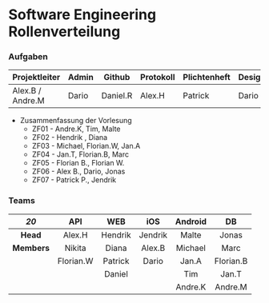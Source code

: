 # Software Engineering Rollenverteilung

### Aufgaben

| Projektleiter    | Admin | Github   | Protokoll | Plichtenheft | Design | Mockups |
| ---------------- | ----- | -------- | --------- | ------------ | ------ | ------- |
| Alex.B / Andre.M | Dario | Daniel.R | Alex.H    | Patrick      | Dario  | Andre.K |

- Zusammenfassung der Vorlesung
  - ZF01 - Andre.K, Tim, Malte
  - ZF02 - Hendrik , Diana
  - ZF03 - Michael, Florian.W, Jan.A
  - ZF04 - Jan.T, Florian.B, Marc
  - ZF05 - Florian B., Florian W.
  - ZF06 - Alex B., Dario, Jonas
  - ZF07 - Patrick P., Jendrik

### Teams

|    *20*     |    API    |   WEB   |   iOS   | Android |    DB     |
| :---------: | :-------: | :-----: | :-----: | :-----: | :-------: |
|  **Head**   |  Alex.H   | Hendrik | Jendrik |  Malte  |   Jonas   |
| **Members** |  Nikita   |  Diana  | Alex.B  | Michael |   Marc    |
|             | Florian.W | Patrick |  Dario  |  Jan.A  | Florian.B |
|             |           | Daniel  |         |   Tim   |   Jan.T   |
|             |           |         |         | Andre.K |  Andre.M  |

